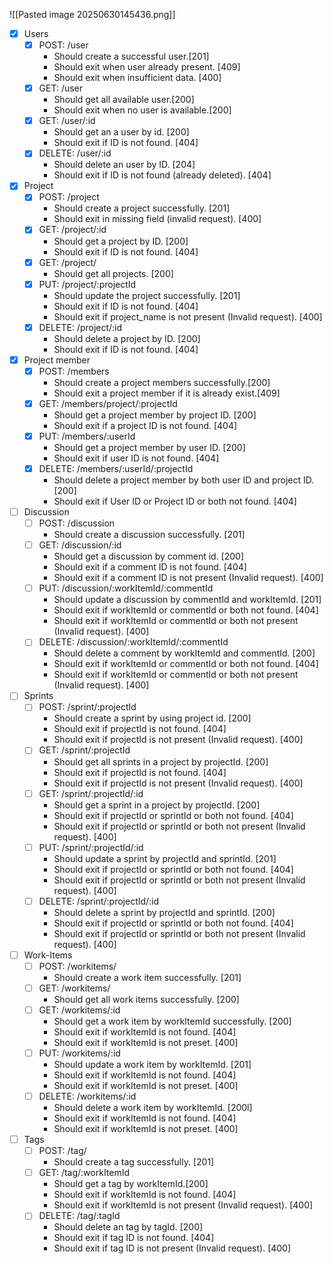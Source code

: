 ![[Pasted image 20250630145436.png]]



- [x] Users
	- [x] POST: /user
		- Should create a successful user.[201]
		- Should exit when user already present. [409]
		- Should exit when insufficient data. [400]
	- [x] GET: /user
		- Should get all available user.[200]
		- Should exit when no user is available.[200]
	- [x] GET: /user/:id
		- Should get an a user by id. [200]
		- Should exit if ID is not found. [404] 
	- [x] DELETE: /user/:id
		-  Should delete an user by ID. [204]
		- Should exit if ID is not found (already deleted). [404] 
- [x] Project
	- [x] POST: /project 
		- Should create a project successfully. [201]
		- Should exit in missing field (invalid request). [400]
	- [x] GET: /project/:id
		-  Should get a project by ID. [200]
		- Should exit if ID is not found. [404]
	- [x] GET: /project/
		- Should get all projects. [200]
	- [x] PUT: /project/:projectId
		- Should update the project successfully. [201]
		- Should exit if ID is not found. [404]
		- Should exit if project_name is not present (Invalid request). [400]  
	- [x] DELETE: /project/:id
		- Should delete a project by ID. [200]
		- Should exit if ID is not found. [404]
- [x] Project member
	- [x] POST: /members
		- Should create a project members successfully.[200] 
		- Should exit a project member if it is already exist.[409] 
	- [x] GET: /members/project/:projectId
		 - Should get a project member by project ID. [200]
		 - Should exit if a project ID is not found. [404]
	- [x] PUT: /members/:userId
		- Should get a project member by user ID. [200] 
		- Should exit if user ID is not found. [404]
	- [x] DELETE: /members/:userId/:projectId
		- Should delete a project member by both user ID and project ID. [200]
		- Should exit if User ID or Project ID or both not found. [404] 
- [ ] Discussion
	- [ ] POST: /discussion
		- Should create a discussion successfully. [201] 
	- [ ] GET: /discussion/:id
		- Should get a discussion by comment id. [200]
		 - Should exit if a comment ID is not found. [404]
		 - Should exit if a comment ID is not present (Invalid request). [400]
	- [ ] PUT: /discussion/:workItemId/:commentId
		- Should update a discussion by commentId and workItemId. [201]
		- Should exit if workItemId or commentId or both not found. [404] 
		- Should exit if workItemId or commentId or both not present (Invalid request). [400]
	- [ ] DELETE: /discussion/:workItemId/:commentId
		- Should delete a comment by workItemId and commentId. [200]
		- Should exit if workItemId or commentId or both not found. [404] 
		- Should exit if workItemId or commentId or both not present (Invalid request). [400]
- [ ] Sprints
	- [ ] POST: /sprint/:projectId
		- Should create a sprint by using project id. [200]
		- Should exit if projectId is not found. [404]
		- Should exit if projectId is not present (Invalid request). [400]  
	- [ ] GET: /sprint/:projectId
		- Should get all sprints in a project by projectId. [200] 
		- Should exit if projectId is not found. [404]
		- Should exit if projectId is not present (Invalid request). [400]  
	- [ ] GET: /sprint/:projectId/:id
		- Should get a sprint in a project by projectId. [200]
		- Should exit if projectId or sprintId or both not found. [404] 
		- Should exit if projectId or sprintId or both not present (Invalid request). [400]
	- [ ] PUT: /sprint/:projectId/:id
		- Should update a sprint by projectId and sprintId. [201]
		- Should exit if projectId or sprintId or both not found. [404] 
		- Should exit if projectId or sprintId or both not present (Invalid request). [400]
	- [ ] DELETE: /sprint/:projectId/:id
		- Should delete a sprint by projectId and sprintId. [200]
		- Should exit if projectId or sprintId or both not found. [404] 
		- Should exit if projectId or sprintId or both not present (Invalid request). [400]
- [ ]  Work-Items
	- [ ] POST: /workitems/
		- Should create a work item successfully. [201]
	- [ ] GET: /workitems/
		- Should get all work items successfully. [200] 
	- [ ] GET: /workitems/:id
		- Should get a work item by workItemId successfully. [200]
		- Should exit if workItemId is not found. [404]
		- Should exit if workItemId is not preset. [400]
	- [ ] PUT: /workitems/:id
		 - Should update a work item by workItemId. [201]
		- Should exit if workItemId is not found. [404]
		- Should exit if workItemId is not preset. [400]
	- [ ] DELETE: /workitems/:id	
		- Should delete a work item by workItemId. [200l]
		- Should exit if workItemId is not found. [404]
		- Should exit if workItemId is not preset. [400]
- [ ] Tags
	- [ ] POST: /tag/
		- Should create a tag successfully. [201]
	- [ ] GET: /tag/:workItemId
		- Should get a tag by workItemId.[200]
		- Should exit if workItemId is not found. [404]
		- Should exit if workItemId is not present (Invalid request). [400]
	- [ ] DELETE: /tag/:tagId
		- Should delete an tag by tagId. [200]
		- Should exit if tag ID is not found. [404] 
		- Should exit if tag ID is not present (Invalid request). [400]